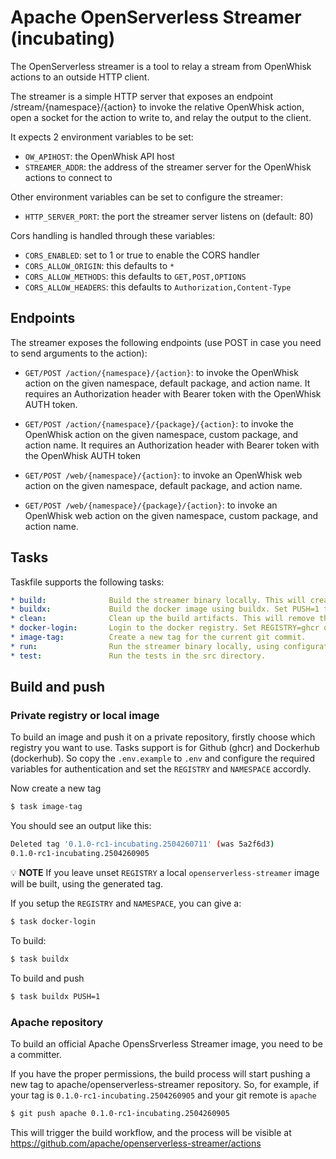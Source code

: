 <!--
  ~ Licensed to the Apache Software Foundation (ASF) under one
  ~ or more contributor license agreements.  See the NOTICE file
  ~ distributed with this work for additional information
  ~ regarding copyright ownership.  The ASF licenses this file
  ~ to you under the Apache License, Version 2.0 (the
  ~ "License"); you may not use this file except in compliance
  ~ with the License.  You may obtain a copy of the License at
  ~
  ~   http://www.apache.org/licenses/LICENSE-2.0
  ~
  ~ Unless required by applicable law or agreed to in writing,
  ~ software distributed under the License is distributed on an
  ~ "AS IS" BASIS, WITHOUT WARRANTIES OR CONDITIONS OF ANY
  ~ KIND, either express or implied.  See the License for the
  ~ specific language governing permissions and limitations
  ~ under the License.
-->

# Apache OpenServerless Streamer (incubating)

The OpenServerless streamer is a tool to relay a stream from OpenWhisk actions 
to an outside HTTP client.

The streamer is a simple HTTP server that exposes an endpoint 
/stream/{namespace}/{action} to invoke the relative OpenWhisk action, open a 
socket for the action to write to, and relay the output to the client.

It expects 2 environment variables to be set:
- `OW_APIHOST`: the OpenWhisk API host
- `STREAMER_ADDR`: the address of the streamer server for the OpenWhisk actions to connect to

Other environment variables can be set to configure the streamer:

- `HTTP_SERVER_PORT`: the port the streamer server listens on (default: 80)
  
Cors handling is handled through these variables:

- `CORS_ENABLED`: set to 1 or true to enable the CORS handler
- `CORS_ALLOW_ORIGIN`: this defaults to `*`
- `CORS_ALLOW_METHODS`: this defaults to `GET,POST,OPTIONS`
- `CORS_ALLOW_HEADERS`: this defaults to `Authorization,Content-Type`


## Endpoints

The streamer exposes the following endpoints (use POST in case you need to send 
arguments to the action):

- `GET/POST /action/{namespace}/{action}`: to invoke the OpenWhisk action on the 
given namespace, default package, and action name. It requires an Authorization
header with Bearer token with the OpenWhisk AUTH token.

- `GET/POST /action/{namespace}/{package}/{action}`: to invoke the OpenWhisk 
action on the given namespace, custom package, and action name. It requires an 
Authorization header with Bearer token with the OpenWhisk AUTH token

- `GET/POST /web/{namespace}/{action}`: to invoke an OpenWhisk web action on the 
given namespace, default package, and action name.

- `GET/POST /web/{namespace}/{package}/{action}`: to invoke an OpenWhisk web 
action on the given namespace, custom package, and action name.

## Tasks

Taskfile supports the following tasks:

```yaml
* build:              Build the streamer binary locally. This will create a binary named streamer in the current directory. 
* buildx:             Build the docker image using buildx. Set PUSH=1 to push the image to the registry.
* clean:              Clean up the build artifacts. This will remove the streamer binary and clean the go cache. 
* docker-login:       Login to the docker registry. Set REGISTRY=ghcr or REGISTRY=dockerhub in .env to use the respective registry. 
* image-tag:          Create a new tag for the current git commit.       
* run:                Run the streamer binary locally, using configuration from .env file 
* test:               Run the tests in the src directory. 
```

## Build and push

### Private registry or local image

To build an image and push it on a private repository, firstly choose which
registry you want to use.
Tasks support is for Github (ghcr) and Dockerhub (dockerhub).
So copy the `.env.example` to `.env` and configure the required variables for
authentication and set the `REGISTRY` and `NAMESPACE` accordly.

Now create a new tag

```bash
$ task image-tag
```
You should see an output like this:

```bash
Deleted tag '0.1.0-rc1-incubating.2504260711' (was 5a2f6d3)
0.1.0-rc1-incubating.2504260905
```

:bulb: **NOTE** If you leave unset `REGISTRY` a local `openserverless-streamer` 
image will be built, using the generated tag.

If you setup the `REGISTRY` and `NAMESPACE`, you can give a:

```bash
$ task docker-login
```

To build:

```bash
$ task buildx
```

To build and push

```bash
$ task buildx PUSH=1
```

### Apache repository
To build an official Apache OpensSrverless Streamer image, you
need to be a committer.

If you have the proper permissions, the build process will start pushing a
new tag to apache/openserverless-streamer repository.
So, for example,  if your tag is `0.1.0-rc1-incubating.2504260905` and your
git remote is `apache`

```bash
$ git push apache 0.1.0-rc1-incubating.2504260905
```

This will trigger the build workflow, and the process will be visible at
https://github.com/apache/openserverless-streamer/actions


